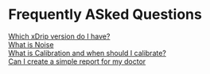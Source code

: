 # Frequently ASked Questions  
  
  
[Which xDrip version do I have?](./xDrip-Version.md)  
[What is Noise](./Noise.md)  
[What is Calibration and when should I calibrate?](./Calibration.md)  
[Can I create a simple report for my doctor](./Report.md)
